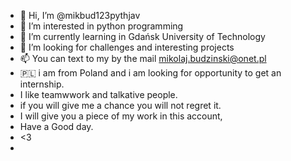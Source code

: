 - 👋 Hi, I’m @mikbud123pythjav
- 👀 I’m interested in python programming
- 🌱 I’m currently learning in Gdańsk University of Technology
- 💞️ I’m looking for challenges and interesting projects
- 📫 You can text to my by the mail mikolaj.budzinski@onet.pl
- 🇵🇱 i am from Poland and i am looking for opportunity to get an internship.
-    I like teamwwork and talkative people. 
-    if you will give me a chance you will not regret it.
-    I will give you a piece of my work in this account,
-    Have a Good day.
-    <3
-   

<!---
mikbud123pythjav/mikbud123pythjav is a ✨ special ✨ repository because its `README.md` (this file) appears on your GitHub profile.
You can click the Preview link to take a look at your changes.
--->
